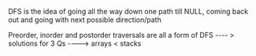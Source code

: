 DFS is the idea of going all the way down one path till NULL, coming back out and going with next possible direction/path 


Preorder, inorder and postorder traversals are all a form of DFS ---- >  solutions for 3 Qs ----> arrays < stacks
